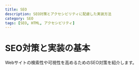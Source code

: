 ```yaml
---
title: SEO
description: SEO対策とアクセシビリティに配慮した実装方法
category: SEO
tags: [SEO, HTML, アクセシビリティ]
---
```


# SEO対策と実装の基本

Webサイトの検索性や可視性を高めるためのSEO対策を紹介します。
